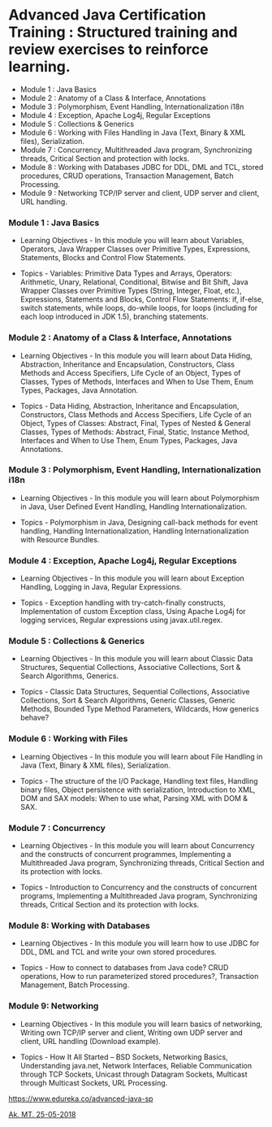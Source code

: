 # Advanced Java Certification Training : Structured training and review exercises to reinforce learning.

* Module 1 : Java Basics
* Module 2 : Anatomy of a Class & Interface, Annotations
* Module 3 : Polymorphism, Event Handling, Internationalization i18n
* Module 4 : Exception, Apache Log4j, Regular Exceptions
* Module 5 : Collections & Generics
* Module 6 : Working with Files Handling in Java (Text, Binary & XML files), Serialization.
* Module 7 : Concurrency, Multithreaded Java program, Synchronizing threads, Critical Section and protection with locks.
* Module 8 : Working with Databases JDBC for DDL, DML and TCL, stored procedures, CRUD operations, Transaction Management, Batch Processing.
* Module 9 : Networking TCP/IP server and client, UDP server and client, URL handling.



### Module 1 : Java Basics
* Learning Objectives - In this module you will learn about Variables, Operators, Java Wrapper Classes over Primitive Types, Expressions, Statements, Blocks and Control Flow Statements.

* Topics - Variables: Primitive Data Types and Arrays, Operators: Arithmetic, Unary, Relational, Conditional, Bitwise and Bit Shift, Java Wrapper Classes over Primitive Types (String, Integer, Float, etc.), Expressions, Statements and Blocks, Control Flow Statements: if, if-else, switch statements, while loops, do-while loops, for loops (including for each loop introduced in JDK 1.5), branching statements.


### Module 2 : Anatomy of a Class & Interface, Annotations
* Learning Objectives - In this module you will learn about Data Hiding, Abstraction,  Inheritance and Encapsulation, Constructors, Class Methods and Access Specifiers, Life Cycle of an Object, Types of Classes, Types of Methods, Interfaces and When to Use Them, Enum Types, Packages, Java Annotation.

* Topics - Data Hiding, Abstraction,  Inheritance and Encapsulation, Constructors, Class Methods and Access Specifiers, Life Cycle of an Object, Types of Classes: Abstract, Final, Types of Nested & General Classes, Types of Methods: Abstract, Final, Static, Instance Method, Interfaces and When to Use Them, Enum Types, Packages, Java Annotations.


### Module 3 : Polymorphism, Event Handling, Internationalization i18n
* Learning Objectives - In this module you will learn about Polymorphism in Java, User Defined Event Handling, Handling Internationalization.

* Topics - Polymorphism in Java, Designing call-back methods for event handling, Handling Internationalization, Handling Internationalization with Resource Bundles.


### Module 4 : Exception, Apache Log4j, Regular Exceptions
* Learning Objectives - In this module you will learn about Exception Handling, Logging in Java, Regular Expressions.

* Topics - Exception handling with try-catch-finally constructs, Implementation of custom Exception class, Using Apache Log4j for logging services, Regular expressions using javax.util.regex.


### Module 5 : Collections & Generics
* Learning Objectives - In this module you will learn about Classic Data Structures, Sequential Collections, Associative Collections, Sort & Search Algorithms, Generics.

* Topics - Classic Data Structures, Sequential Collections, Associative Collections, Sort & Search Algorithms, Generic Classes, Generic Methods, Bounded Type Method Parameters, Wildcards, How generics behave?


### Module 6 : Working with Files
* Learning Objectives - In this module you will learn about File Handling in Java (Text, Binary & XML files), Serialization.

* Topics - The structure of the I/O Package, Handling text files, Handling binary files, Object persistence with serialization, Introduction to XML, DOM and SAX models: When to use what, Parsing XML with DOM & SAX.


### Module 7 : Concurrency
* Learning Objectives - In this module you will learn about Concurrency and the constructs of concurrent programmes, Implementing a Multithreaded Java program, Synchronizing threads, Critical Section and its protection with locks.

* Topics - Introduction to Concurrency and the constructs of concurrent programs, Implementing a Multithreaded Java program, Synchronizing threads, Critical Section and its protection with locks.


### Module 8: Working with Databases
* Learning Objectives - In this module you will learn how to use JDBC for DDL, DML and TCL and write your own stored procedures.

* Topics - How to connect to databases from Java code? CRUD operations, How to run parameterized stored procedures?, Transaction Management, Batch Processing.


### Module 9: Networking
* Learning Objectives - In this module you will learn basics of networking, Writing own TCP/IP server and client, Writing own UDP server and client, URL handling (Download example).

* Topics - How It All Started – BSD Sockets, Networking Basics, Understanding java.net, Network Interfaces, Reliable Communication through TCP Sockets, Unicast through Datagram Sockets, Multicast through Multicast Sockets, URL Processing.



https://www.edureka.co/advanced-java-sp

[Ak. MT. 25-05-2018](http://www.akmtir.com/)




